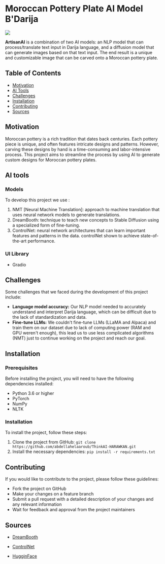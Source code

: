 # Moroccan Pottery Plate AI Model B'Darija

<img src="images/ArtisanAI.png">

**ArtisanAI** is a combination of two AI models: an NLP model that can process/translate text input in Darija language, and a diffusion model that can generate images based on that text input. The end result is a unique and customizable image that can be carved onto a Moroccan pottery plate.

## Table of Contents

- [Motivation](#motivation)
- [AI Tools](#aitools)
- [Challenges](#challenges)
- [Installation](#installation)
- [Contributing](#contributing)
- [Sources](#sources)


## Motivation

Moroccan pottery is a rich tradition that dates back centuries. Each pottery piece is unique, and often features intricate designs and patterns. However, carving these designs by hand is a time-consuming and labor-intensive process. This project aims to streamline the process by using AI to generate custom designs for Moroccan pottery plates.

## AI tools

### Models

To develop this project we use :

1. NMT [Neural Machine Translation]: approach to machine translation that uses neural network models to generate translations.
2. DreamBooth: technique to teach new concepts to Stable Diffusion using a specialized form of fine-tuning.
3. ControlNet: neural network architectures that can learn important features and patterns in the data. controlNet shown to achieve state-of-the-art performance.

### UI Library
- Gradio

## Challenges

Some challenges that we faced during the development of this project include:

- **Language model accuracy:** Our NLP model needed to accurately understand and interpret Darija language, which can be difficult due to the lack of standardization and data.
- **Fine-tune LLMs:** We couldn't fine-tune LLMs (LLaMA and Alpaca) and train them on our dataset due to lack of computing power (RAM and GPU weren't enough), this lead us to use less complicated algorithms (NMT) just to continue working on the project and reach our goal.


## Installation

### Prerequisites

Before installing the project, you will need to have the following dependencies installed:

- Python 3.6 or higher
- PyTorch
- NumPy
- NLTK


### Installation

To install the project, follow these steps:

1. Clone the project from GitHub: `git clone https://github.com/abdellahelaaroub/ThinkAI-HARAWKAN.git`
2. Install the necessary dependencies: `pip install -r requirements.txt`


## Contributing

If you would like to contribute to the project, please follow these guidelines:

- Fork the project on GitHub
- Make your changes on a feature branch
- Submit a pull request with a detailed description of your changes and any relevant information
- Wait for feedback and approval from the project maintainers

## Sources
- [DreamBooth](https://colab.research.google.com/github/huggingface/diffusion-models-class/blob/main/hackathon/dreambooth.ipynb?authuser=1#scrollTo=b1a23ebf-cf7f-4acf-afd9-fabafa045b69) 

- [ControlNet](https://github.com/lllyasviel/ControlNet) 

- [HugginFace](https://huggingface.co) 
